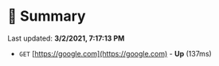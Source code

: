 # 📖 Summary
Last updated: **3/2/2021, 7:17:13 PM**

- `GET` [https://google.com](https://google.com) - **Up** (137ms)
